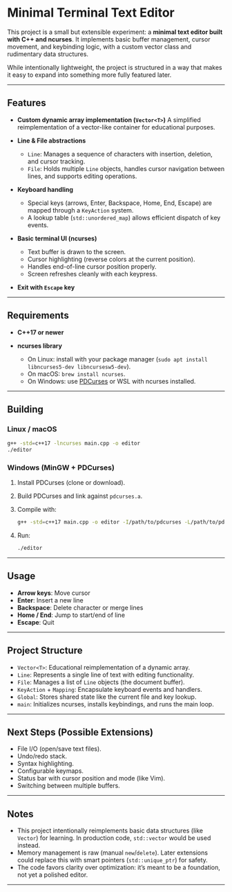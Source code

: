 # Minimal Terminal Text Editor

This project is a small but extensible experiment: a **minimal text editor built with C++ and ncurses**.
It implements basic buffer management, cursor movement, and keybinding logic, with a custom vector class and rudimentary data structures.

While intentionally lightweight, the project is structured in a way that makes it easy to expand into something more fully featured later.

---

## Features

* **Custom dynamic array implementation (`Vector<T>`)**
  A simplified reimplementation of a vector-like container for educational purposes.

* **Line & File abstractions**

  * `Line`: Manages a sequence of characters with insertion, deletion, and cursor tracking.
  * `File`: Holds multiple `Line` objects, handles cursor navigation between lines, and supports editing operations.

* **Keyboard handling**

  * Special keys (arrows, Enter, Backspace, Home, End, Escape) are mapped through a `KeyAction` system.
  * A lookup table (`std::unordered_map`) allows efficient dispatch of key events.

* **Basic terminal UI (ncurses)**

  * Text buffer is drawn to the screen.
  * Cursor highlighting (reverse colors at the current position).
  * Handles end-of-line cursor position properly.
  * Screen refreshes cleanly with each keypress.

* **Exit with `Escape` key**

---

## Requirements

* **C++17 or newer**
* **ncurses library**

  * On Linux: install with your package manager (`sudo apt install libncurses5-dev libncursesw5-dev`).
  * On macOS: `brew install ncurses`.
  * On Windows: use [PDCurses](https://pdcurses.org/) or WSL with ncurses installed.

---

## Building

### Linux / macOS

```bash
g++ -std=c++17 -lncurses main.cpp -o editor
./editor
```

### Windows (MinGW + PDCurses)

1. Install PDCurses (clone or download).
2. Build PDCurses and link against `pdcurses.a`.
3. Compile with:

   ```bash
   g++ -std=c++17 main.cpp -o editor -I/path/to/pdcurses -L/path/to/pdcurses -lpdcurses
   ```
4. Run:

   ```bash
   ./editor
   ```

---

## Usage

* **Arrow keys**: Move cursor
* **Enter**: Insert a new line
* **Backspace**: Delete character or merge lines
* **Home / End**: Jump to start/end of line
* **Escape**: Quit

---

## Project Structure

* `Vector<T>`: Educational reimplementation of a dynamic array.
* `Line`: Represents a single line of text with editing functionality.
* `File`: Manages a list of `Line` objects (the document buffer).
* `KeyAction` + `Mapping`: Encapsulate keyboard events and handlers.
* `Global`: Stores shared state like the current file and key lookup.
* `main`: Initializes ncurses, installs keybindings, and runs the main loop.

---

## Next Steps (Possible Extensions)

* File I/O (open/save text files).
* Undo/redo stack.
* Syntax highlighting.
* Configurable keymaps.
* Status bar with cursor position and mode (like Vim).
* Switching between multiple buffers.

---

## Notes

* This project intentionally reimplements basic data structures (like `Vector`) for learning. In production code, `std::vector` would be used instead.
* Memory management is raw (manual `new`/`delete`). Later extensions could replace this with smart pointers (`std::unique_ptr`) for safety.
* The code favors clarity over optimization: it’s meant to be a foundation, not yet a polished editor.

---
